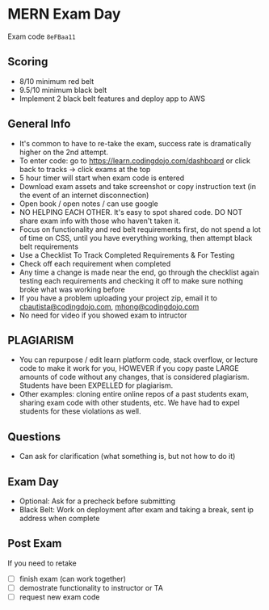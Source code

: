 # MERN Exam Day

Exam code `8eFBaa11`

## Scoring

- 8/10 minimum red belt
- 9.5/10 minimum black belt
- Implement 2 black belt features and deploy app to AWS

## General Info

- It's common to have to re-take the exam, success rate is dramatically higher on the 2nd attempt.
- To enter code: go to https://learn.codingdojo.com/dashboard or click back to tracks -> click exams at the top
- 5 hour timer will start when exam code is entered
- Download exam assets and take screenshot or copy instruction text (in the event of an internet disconnection)
- Open book / open notes / can use google
- NO HELPING EACH OTHER. It's easy to spot shared code. DO NOT share exam info with those who haven't taken it.
- Focus on functionality and red belt requirements first, do not spend a lot of time on CSS, until you have everything working, then attempt black belt requirements
- Use a Checklist To Track Completed Requirements & For Testing
- Check off each requirement when completed
- Any time a change is made near the end, go through the checklist again testing each requirements and checking it off to make sure nothing broke what was working before
- If you have a problem uploading your project zip, email it to cbautista@codingdojo.com, mhong@codingdojo.com
- No need for video if you showed exam to intructor

## PLAGIARISM

- You can repurpose / edit learn platform code, stack overflow, or lecture code to make it work for you, HOWEVER if you copy paste LARGE amounts of code without any changes, that is considered plagiarism. Students have been EXPELLED for plagiarism.
- Other examples: cloning entire online repos of a past students exam, sharing exam code with other students, etc. We have had to expel students for these violations as well.

## Questions

- Can ask for clarification (what something is, but not how to do it)

## Exam Day

- Optional: Ask for a precheck before submitting
- Black Belt: Work on deployment after exam and taking a break, sent ip address when complete

## Post Exam

If you need to retake

- [ ] finish exam (can work together)
- [ ] demostrate functionality to instructor or TA
- [ ] request new exam code
